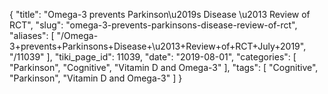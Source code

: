 {
    "title": "Omega-3 prevents Parkinson\u2019s Disease \u2013 Review of RCT",
    "slug": "omega-3-prevents-parkinsons-disease-review-of-rct",
    "aliases": [
        "/Omega-3+prevents+Parkinsons+Disease+\u2013+Review+of+RCT+July+2019",
        "/11039"
    ],
    "tiki_page_id": 11039,
    "date": "2019-08-01",
    "categories": [
        "Parkinson",
        "Cognitive",
        "Vitamin D and Omega-3"
    ],
    "tags": [
        "Cognitive",
        "Parkinson",
        "Vitamin D and Omega-3"
    ]
}